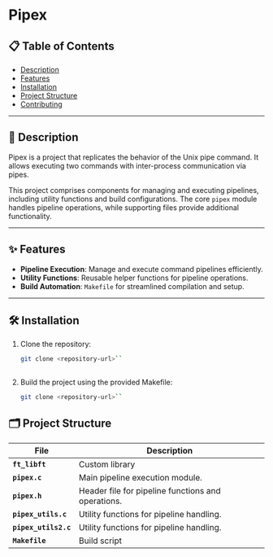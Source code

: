 # Pipex



## 📋 Table of Contents
- [Description](#-description)
- [Features](#-features)
- [Installation](#-installation)
- [Project Structure](#-project-structure)
- [Contributing](#-contributing)

---

## 📖 Description
Pipex is a project that replicates the behavior of the Unix pipe command. It allows executing two commands with inter-process communication via pipes.

This project comprises components for managing and executing pipelines, including utility functions and build configurations. The core `pipex` module handles pipeline operations, while supporting files provide additional functionality.

---

## ✨ Features

- **Pipeline Execution**: Manage and execute command pipelines efficiently.
- **Utility Functions**: Reusable helper functions for pipeline operations.
- **Build Automation**: `Makefile` for streamlined compilation and setup.

---

## 🛠 Installation

1. Clone the repository:
   ```bash
   git clone <repository-url>``
 

2. Build the project using the provided Makefile:
   ```bash
   git clone <repository-url>``


## 🗂 Project Structure

| File                        | Description                                                                 |
|-----------------------------|-----------------------------------------------------------------------------|
| **`ft_libft`**       | Custom library     |
| **`pipex.c`**       | Main pipeline execution module.         |
| **`pipex.h`**       | Header file for pipeline functions and operations.            |
| **`pipex_utils.c`** | Utility functions for pipeline handling.                      |
| **`pipex_utils2.c`** | Utility functions for pipeline handling.  |
| **`Makefile`** | Build script                      |



